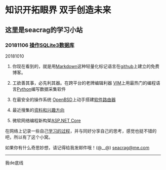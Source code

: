 # 知识开拓眼界 双手创造未来
## 这里是seacrag的学习小站


### 20181106 [操作SQLite3数据库](/docs/20181026.md) ###

20181010

1. 你现在看到的，就是用[Markdown](/docs/Markdowndoc.md)这种轻量化标记语言在[github](/docs/githubdoc.md)上建立的免费博客。

2. 工欲善其事，必先利其器。在跨平台的老牌编辑利器 [VIM](/docs/VIMdoc.md)上用最热门的编程语言[Python](/docs/pythondoc.md)编写数据采集软件

3. 在最安全的操作系统 [OpenBSD](/docs/openbsddoc.md)上动手搭建[软件路由器](/docs/openwrt.md)

4. 最近搜集的[资料和兴趣方向](/docs/think.md)

5. 微软网络编程新构架[ASP.NET Core](https://docs.microsoft.com/zh-cn/aspnet/index?view=aspnetcore-2.1)


在网络上记录一些自己[学习的过程](/docs/remember.md)，并与同好分享自己的思考，感觉也挺不错的吧，所以有了这个小窝。

如果你有什么奇思妙想，请记得给我发邮件哦！(@__@)  <seacrag@me.com>



----

我de底线
